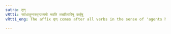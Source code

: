 ```yaml
---
sutra: तृन्
vRtti: सर्वधातुभ्यस्तृन्प्रत्ययो भवति तच्छीलादिषु कर्तृषु
vRtti_eng: The affix तृन् comes after all verbs in the sense of 'agents having such a habit &c'.

---
```

